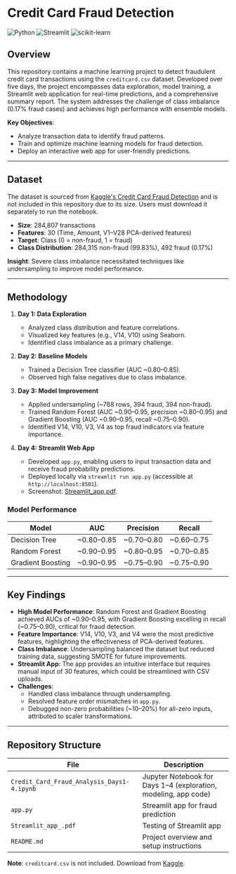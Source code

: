 # Credit Card Fraud Detection

![Python](https://img.shields.io/badge/Python-3.8+-3776AB?logo=python&logoColor=white)
![Streamlit](https://img.shields.io/badge/Streamlit-1.30+-FF4B4B?logo=streamlit&logoColor=white)
![scikit-learn](https://img.shields.io/badge/scikit--learn-1.2+-F7931E?logo=scikit-learn&logoColor=white)

## Overview

This repository contains a machine learning project to detect fraudulent credit card transactions using the `creditcard.csv` dataset. Developed over five days, the project encompasses data exploration, model training, a Streamlit web application for real-time predictions, and a comprehensive summary report. The system addresses the challenge of class imbalance (0.17% fraud cases) and achieves high performance with ensemble models.

**Key Objectives**:
- Analyze transaction data to identify fraud patterns.
- Train and optimize machine learning models for fraud detection.
- Deploy an interactive web app for user-friendly predictions.

---

## Dataset

The dataset is sourced from [Kaggle's Credit Card Fraud Detection](https://www.kaggle.com/mlg-ulb/creditcardfraud) and is not included in this repository due to its size. Users must download it separately to run the notebook.

- **Size**: 284,807 transactions
- **Features**: 30 (Time, Amount, V1–V28 PCA-derived features)
- **Target**: Class (0 = non-fraud, 1 = fraud)
- **Class Distribution**: 284,315 non-fraud (99.83%), 492 fraud (0.17%)

**Insight**: Severe class imbalance necessitated techniques like undersampling to improve model performance.

---

## Methodology

1. **Day 1: Data Exploration**
   - Analyzed class distribution and feature correlations.
   - Visualized key features (e.g., V14, V10) using Seaborn.
   - Identified class imbalance as a primary challenge.

2. **Day 2: Baseline Models**
   - Trained a Decision Tree classifier (AUC ~0.80–0.85).
   - Observed high false negatives due to class imbalance.

3. **Day 3: Model Improvement**
   - Applied undersampling (~788 rows, 394 fraud, 394 non-fraud).
   - Trained Random Forest (AUC ~0.90–0.95, precision ~0.80–0.95) and Gradient Boosting (AUC ~0.90–0.95, recall ~0.75–0.90).
   - Identified V14, V10, V3, V4 as top fraud indicators via feature importance.

4. **Day 4: Streamlit Web App**
   - Developed `app.py`, enabling users to input transaction data and receive fraud probability predictions.
   - Deployed locally via `streamlit run app.py` (accessible at `http://localhost:8501`).
   - Screenshot: [Streamlit_app.pdf](Streamlit_app.pdf).


### Model Performance

| Model              | AUC       | Precision | Recall    |
|--------------------|-----------|-----------|-----------|
| Decision Tree      | ~0.80–0.85| ~0.70–0.80| ~0.60–0.75|
| Random Forest      | ~0.90–0.95| ~0.80–0.95| ~0.70–0.85|
| Gradient Boosting  | ~0.90–0.95| ~0.75–0.90| ~0.75–0.90|

---

## Key Findings

- **High Model Performance**: Random Forest and Gradient Boosting achieved AUCs of ~0.90–0.95, with Gradient Boosting excelling in recall (~0.75–0.90), critical for fraud detection.
- **Feature Importance**: V14, V10, V3, and V4 were the most predictive features, highlighting the effectiveness of PCA-derived features.
- **Class Imbalance**: Undersampling balanced the dataset but reduced training data, suggesting SMOTE for future improvements.
- **Streamlit App**: The app provides an intuitive interface but requires manual input of 30 features, which could be streamlined with CSV uploads.
- **Challenges**:
  - Handled class imbalance through undersampling.
  - Resolved feature order mismatches in `app.py`.
  - Debugged non-zero probabilities (~10–20%) for all-zero inputs, attributed to scaler transformations.

---

## Repository Structure

| File                              | Description                                      |
|-----------------------------------|--------------------------------------------------|
| `Credit_Card_Fraud_Analysis_Days1-4.ipynb` | Jupyter Notebook for Days 1–4 (exploration, modeling, app code) |
| `app.py`                          | Streamlit app for fraud prediction              |
| `Streamlit_app_.pdf`    | Testing of Streamlit app                     |
| `README.md`                       | Project overview and setup instructions         |

**Note**: `creditcard.csv` is not included. Download from [Kaggle](https://www.kaggle.com/mlg-ulb/creditcardfraud).
